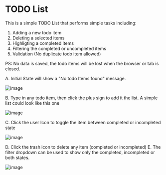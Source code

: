# TODO List
This is a simple TODO List that performs simple tasks including:

1. Adding a new todo item
2. Deleting a selected items
3. Highligting a completed items
4. Filtering the completed or uncompleted items
5. Validation (No duplicate todo item allowed)

PS: No data is saved, the todo items will be lost when the browser or tab is closed.

A. Initial State will show a "No todo Items found" message.

![image](https://user-images.githubusercontent.com/34987565/231224293-d0e3499a-95c1-4001-8b8a-2678763b0a21.png)

B. Type in any todo item, then click the plus sign to add it the list. A simple list could look like this one

![image](https://user-images.githubusercontent.com/34987565/231230751-3abd5c8d-d999-4512-9d3f-d0e83306ce07.png)

C. Click the user Icon to toggle the item between completed or incompleted state  

![image](https://user-images.githubusercontent.com/34987565/231232395-301e1a42-3459-4313-863a-e06cf9e73b56.png)

D. Click the trash icon to delete any item (completed or incompleted)
E. The filter dropdown can be used to show only the completed, incompleted or both states.

![image](https://user-images.githubusercontent.com/34987565/231233867-7fed5c84-e764-4206-8a02-dedd588ded7d.png)

